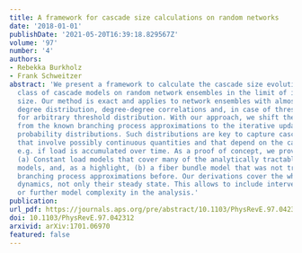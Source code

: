 ```yaml
---
title: A framework for cascade size calculations on random networks
date: '2018-01-01'
publishDate: '2021-05-20T16:39:18.829567Z'
volume: '97'
number: '4'
authors:
- Rebekka Burkholz
- Frank Schweitzer
abstract: 'We present a framework to calculate the cascade size evolution for a large
  class of cascade models on random network ensembles in the limit of infinite network
  size. Our method is exact and applies to network ensembles with almost arbitrary
  degree distribution, degree-degree correlations and, in case of threshold models,
  for arbitrary threshold distribution. With our approach, we shift the perspective
  from the known branching process approximations to the iterative update of suitable
  probability distributions. Such distributions are key to capture cascade dynamics
  that involve possibly continuous quantities and that depend on the cascade history,
  e.g. if load is accumulated over time. As a proof of concept, we provide two examples:
  (a) Constant load models that cover many of the analytically tractable casacade
  models, and, as a highlight, (b) a fiber bundle model that was not tractable by
  branching process approximations before. Our derivations cover the whole cascade
  dynamics, not only their steady state. This allows to include interventions in time
  or further model complexity in the analysis.'
publication:
url_pdf: https://journals.aps.org/pre/abstract/10.1103/PhysRevE.97.042312
doi: 10.1103/PhysRevE.97.042312
arxivid: arXiv:1701.06970
featured: false
---
```

